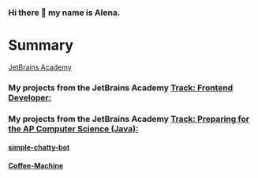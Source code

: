 ### Hi there 👋 my name is Alena.

# Summary

[JetBrains Academy](https://hyperskill.org/profile/3929743)

### My projects from the JetBrains Academy [Track: Frontend Developer:](https://hyperskill.org/tracks/5)
####
####
####
####
### My projects from the JetBrains Academy [Track: Preparing for the AP Computer Science (Java):](https://hyperskill.org/tracks/8)

####  [simple-chatty-bot](https://hyperskill.org/tracks/8)
#### [Coffee-Machine](https://hyperskill.org/tracks/8)

  








<!--
**Alena2020/Alena2020** is a ✨ _special_ ✨ repository because its `README.md` (this file) appears on your GitHub profile.

Here are some ideas to get you started:

- 🔭 I’m currently working on ...
- 🌱 I’m currently learning ...
- 👯 I’m looking to collaborate on ...
- 🤔 I’m looking for help with ...
- 💬 Ask me about ...
- 📫 How to reach me: ...
- 😄 Pronouns: ...
- ⚡ Fun fact: ...
-->
